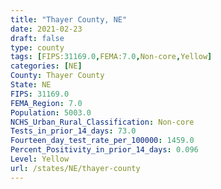 ```yaml
---
title: "Thayer County, NE"
date: 2021-02-23
draft: false
type: county
tags: [FIPS:31169.0,FEMA:7.0,Non-core,Yellow]
categories: [NE]
County: Thayer County
State: NE
FIPS: 31169.0
FEMA_Region: 7.0
Population: 5003.0
NCHS_Urban_Rural_Classification: Non-core
Tests_in_prior_14_days: 73.0
Fourteen_day_test_rate_per_100000: 1459.0
Percent_Positivity_in_prior_14_days: 0.096
Level: Yellow
url: /states/NE/thayer-county
---
```



